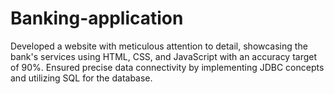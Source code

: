 # Banking-application
Developed a website with meticulous attention to detail, showcasing the bank's services using HTML, CSS, and 
JavaScript with an accuracy target of 90%. 
Ensured precise data connectivity by implementing JDBC concepts and utilizing SQL for the database. 

